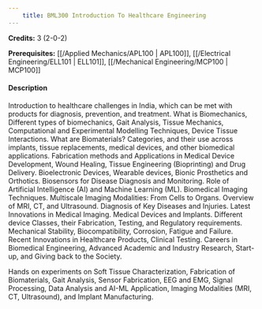 ```yaml
---
    title: BML300 Introduction To Healthcare Engineering
---
```

**Credits:** 3 (2-0-2)



**Prerequisites:** [[/Applied Mechanics/APL100 | APL100]], [[/Electrical Engineering/ELL101 | ELL101]], [[/Mechanical Engineering/MCP100 | MCP100]]

#### Description 
Introduction to healthcare challenges in India, which can be met with products for diagnosis, prevention, and treatment. What is Biomechanics, Different types of biomechanics, Gait Analysis, Tissue Mechanics, Computational and Experimental Modelling Techniques, Device Tissue Interactions. What are Biomaterials? Categories, and their use across implants, tissue replacements, medical devices, and other biomedical applications. Fabrication methods and Applications in Medical Device Development, Wound Healing, Tissue Engineering (Bioprinting) and Drug Delivery. Bioelectronic Devices, Wearable devices, Bionic Prosthetics and Orthotics. Biosensors for Disease Diagnosis and Monitoring. Role of Artificial Intelligence (AI) and Machine Learning (ML). Biomedical Imaging Techniques. Multiscale Imaging Modalities: From Cells to Organs. Overview of MRI, CT, and Ultrasound. Diagnosis of Key Diseases and Injuries. Latest Innovations in Medical Imaging. Medical Devices and Implants. Different device Classes, their Fabrication, Testing, and Regulatory requirements. Mechanical Stability, Biocompatibility, Corrosion, Fatigue and Failure. Recent Innovations in Healthcare Products, Clinical Testing. Careers in Biomedical Engineering, Advanced Academic and Industry Research, Start-up, and Giving back to the Society.

Hands on experiments on Soft Tissue Characterization, Fabrication of Biomaterials, Gait Analysis, Sensor Fabrication, EEG and EMG, Signal Processing, Data Analysis and AI-ML Application, Imaging Modalities (MRI, CT, Ultrasound), and Implant Manufacturing.
